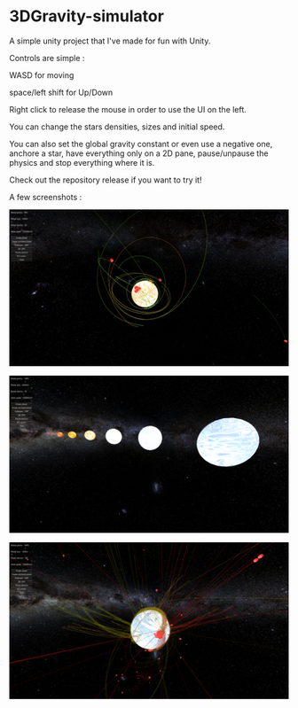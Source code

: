 # 3DGravity-simulator
A simple unity project that I've made for fun with Unity.

Controls are simple :

WASD for moving

space/left shift for Up/Down

Right click to release the mouse in order to use the UI on the left.

You can change the stars densities, sizes and initial speed.

You can also set the global gravity constant or even use a negative one, anchore a star, have everything only on a 2D pane, pause/unpause the physics and stop everything where it is.

Check out the repository release if you want to try it!


A few screenshots :

![Screenshot](grav1.png?raw=true)

![Screenshot](grav2.png?raw=true)

![Screenshot](grav3.png?raw=true)

